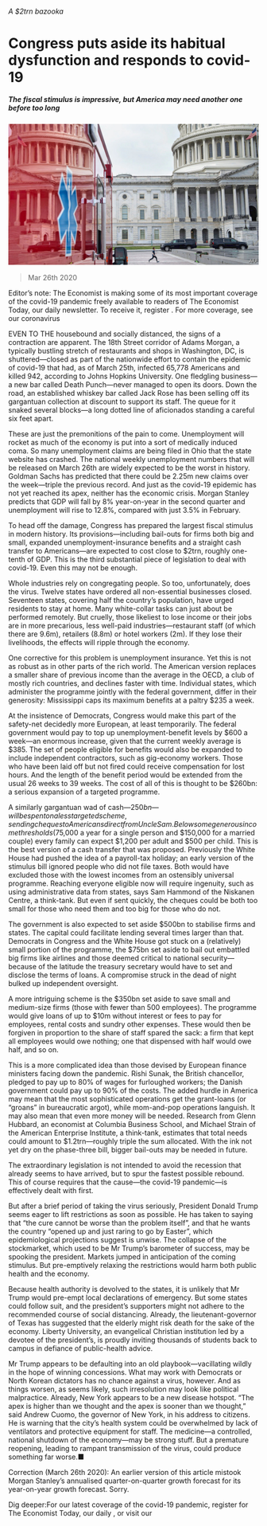 ###### A $2trn bazooka

# Congress puts aside its habitual dysfunction and responds to covid-19 

##### The fiscal stimulus is impressive, but America may need another one before too long 

![image](images/20200328_USP001.jpg) 

> Mar 26th 2020 

Editor’s note: The Economist is making some of its most important coverage of the covid-19 pandemic freely available to readers of The Economist Today, our daily newsletter. To receive it, register . For more coverage, see our coronavirus 

EVEN TO THE housebound and socially distanced, the signs of a contraction are apparent. The 18th Street corridor of Adams Morgan, a typically bustling stretch of restaurants and shops in Washington, DC, is shuttered—closed as part of the nationwide effort to contain the epidemic of covid-19 that had, as of March 25th, infected 65,778 Americans and killed 942, according to Johns Hopkins University. One fledgling business—a new bar called Death Punch—never managed to open its doors. Down the road, an established whiskey bar called Jack Rose has been selling off its gargantuan collection at discount to support its staff. The queue for it snaked several blocks—a long dotted line of aficionados standing a careful six feet apart.

These are just the premonitions of the pain to come. Unemployment will rocket as much of the economy is put into a sort of medically induced coma. So many unemployment claims are being filed in Ohio that the state website has crashed. The national weekly unemployment numbers that will be released on March 26th are widely expected to be the worst in history. Goldman Sachs has predicted that there could be 2.25m new claims over the week—triple the previous record. And just as the covid-19 epidemic has not yet reached its apex, neither has the economic crisis. Morgan Stanley predicts that GDP will fall by 8% year-on-year in the second quarter and unemployment will rise to 12.8%, compared with just 3.5% in February.


To head off the damage, Congress has prepared the largest fiscal stimulus in modern history. Its provisions—including bail-outs for firms both big and small, expanded unemployment-insurance benefits and a straight cash transfer to Americans—are expected to cost close to $2trn, roughly one-tenth of GDP. This is the third substantial piece of legislation to deal with covid-19. Even this may not be enough.

Whole industries rely on congregating people. So too, unfortunately, does the virus. Twelve states have ordered all non-essential businesses closed. Seventeen states, covering half the country’s population, have urged residents to stay at home. Many white-collar tasks can just about be performed remotely. But cruelly, those likeliest to lose income or their jobs are in more precarious, less well-paid industries—restaurant staff (of which there are 9.6m), retailers (8.8m) or hotel workers (2m). If they lose their livelihoods, the effects will ripple through the economy.

One corrective for this problem is unemployment insurance. Yet this is not as robust as in other parts of the rich world. The American version replaces a smaller share of previous income than the average in the OECD, a club of mostly rich countries, and declines faster with time. Individual states, which administer the programme jointly with the federal government, differ in their generosity: Mississippi caps its maximum benefits at a paltry $235 a week.

At the insistence of Democrats, Congress would make this part of the safety-net decidedly more European, at least temporarily. The federal government would pay to top up unemployment-benefit levels by $600 a week—an enormous increase, given that the current weekly average is $385. The set of people eligible for benefits would also be expanded to include independent contractors, such as gig-economy workers. Those who have been laid off but not fired could receive compensation for lost hours. And the length of the benefit period would be extended from the usual 26 weeks to 39 weeks. The cost of all of this is thought to be $260bn: a serious expansion of a targeted programme.

A similarly gargantuan wad of cash—$250bn—will be spent on a less targeted scheme, sending cheques to Americans direct from Uncle Sam. Below some generous income thresholds ($75,000 a year for a single person and $150,000 for a married couple) every family can expect $1,200 per adult and $500 per child. This is the best version of a cash transfer that was proposed. Previously the White House had pushed the idea of a payroll-tax holiday; an early version of the stimulus bill ignored people who did not file taxes. Both would have excluded those with the lowest incomes from an ostensibly universal programme. Reaching everyone eligible now will require ingenuity, such as using administrative data from states, says Sam Hammond of the Niskanen Centre, a think-tank. But even if sent quickly, the cheques could be both too small for those who need them and too big for those who do not.

The government is also expected to set aside $500bn to stabilise firms and states. The capital could facilitate lending several times larger than that. Democrats in Congress and the White House got stuck on a (relatively) small portion of the programme, the $75bn set aside to bail out embattled big firms like airlines and those deemed critical to national security—because of the latitude the treasury secretary would have to set and disclose the terms of loans. A compromise struck in the dead of night bulked up independent oversight.

A more intriguing scheme is the $350bn set aside to save small and medium-size firms (those with fewer than 500 employees). The programme would give loans of up to $10m without interest or fees to pay for employees, rental costs and sundry other expenses. These would then be forgiven in proportion to the share of staff spared the sack: a firm that kept all employees would owe nothing; one that dispensed with half would owe half, and so on.

This is a more complicated idea than those devised by European finance ministers facing down the pandemic. Rishi Sunak, the British chancellor, pledged to pay up to 80% of wages for furloughed workers; the Danish government could pay up to 90% of the costs. The added hurdle in America may mean that the most sophisticated operations get the grant-loans (or “groans” in bureaucratic argot), while mom-and-pop operations languish. It may also mean that even more money will be needed. Research from Glenn Hubbard, an economist at Columbia Business School, and Michael Strain of the American Enterprise Institute, a think-tank, estimates that total needs could amount to $1.2trn—roughly triple the sum allocated. With the ink not yet dry on the phase-three bill, bigger bail-outs may be needed in future.

The extraordinary legislation is not intended to avoid the recession that already seems to have arrived, but to spur the fastest possible rebound. This of course requires that the cause—the covid-19 pandemic—is effectively dealt with first.

But after a brief period of taking the virus seriously, President Donald Trump seems eager to lift restrictions as soon as possible. He has taken to saying that “the cure cannot be worse than the problem itself”, and that he wants the country “opened up and just raring to go by Easter”, which epidemiological projections suggest is unwise. The collapse of the stockmarket, which used to be Mr Trump’s barometer of success, may be spooking the president. Markets jumped in anticipation of the coming stimulus. But pre-emptively relaxing the restrictions would harm both public health and the economy.

Because health authority is devolved to the states, it is unlikely that Mr Trump would pre-empt local declarations of emergency. But some states could follow suit, and the president’s supporters might not adhere to the recommended course of social distancing. Already, the lieutenant-governor of Texas has suggested that the elderly might risk death for the sake of the economy. Liberty University, an evangelical Christian institution led by a devotee of the president’s, is proudly inviting thousands of students back to campus in defiance of public-health advice.

Mr Trump appears to be defaulting into an old playbook—vacillating wildly in the hope of winning concessions. What may work with Democrats or North Korean dictators has no chance against a virus, however. And as things worsen, as seems likely, such irresolution may look like political malpractice. Already, New York appears to be a new disease hotspot. “The apex is higher than we thought and the apex is sooner than we thought,” said Andrew Cuomo, the governor of New York, in his address to citizens. He is warning that the city’s health system could be overwhelmed by lack of ventilators and protective equipment for staff. The medicine—a controlled, national shutdown of the economy—may be strong stuff. But a premature reopening, leading to rampant transmission of the virus, could produce something far worse.■

Correction (March 26th 2020): An earlier version of this article mistook Morgan Stanley’s annualised quarter-on-quarter growth forecast for its year-on-year growth forecast. Sorry.

Dig deeper:For our latest coverage of the covid-19 pandemic, register for The Economist Today, our daily , or visit our 


